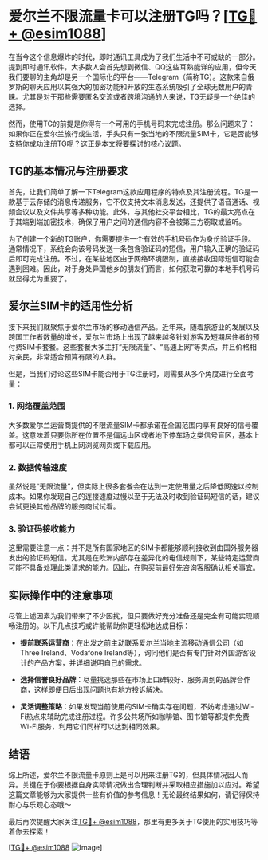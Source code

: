 # 爱尔兰不限流量卡可以注册TG吗？[[TG💪+ @esim1088](https://t.me/s/esim1088)]

在当今这个信息爆炸的时代，即时通讯工具成为了我们生活中不可或缺的一部分。提到即时通讯软件，大多数人会首先想到微信、QQ这些耳熟能详的应用，但今天我们要聊的主角却是另一个国际化的平台——Telegram（简称TG）。这款来自俄罗斯的聊天应用以其强大的加密功能和开放的生态系统吸引了全球无数用户的青睐。尤其是对于那些需要匿名交流或者跨境沟通的人来说，TG无疑是一个绝佳的选择。

然而，使用TG的前提是你得有一个可用的手机号码来完成注册。那么问题来了：如果你正在爱尔兰旅行或生活，手头只有一张当地的不限流量SIM卡，它是否能够支持你成功注册TG呢？这正是本文将要探讨的核心议题。

## TG的基本情况与注册要求

首先，让我们简单了解一下Telegram这款应用程序的特点及其注册流程。TG是一款基于云存储的消息传递服务，它不仅支持文本消息发送，还提供了语音通话、视频会议以及文件共享等多种功能。此外，与其他社交平台相比，TG的最大亮点在于其端到端加密技术，确保了用户之间的通信内容不会被第三方窃取或监听。

为了创建一个新的TG账户，你需要提供一个有效的手机号码作为身份验证手段。通常情况下，系统会向该号码发送一条包含验证码的短信，用户输入正确的验证码后即可完成注册。不过，在某些地区由于网络环境限制，直接接收国际短信可能会遇到困难。因此，对于身处异国他乡的朋友们而言，如何获取可靠的本地手机号码就显得尤为重要了。

## 爱尔兰SIM卡的适用性分析

接下来我们就聚焦于爱尔兰市场的移动通信产品。近年来，随着旅游业的发展以及跨国工作者数量的增长，爱尔兰市场上出现了越来越多针对游客及短期居住者的预付费SIM卡套餐。这些套餐大多主打“无限流量”、“高速上网”等卖点，并且价格相对亲民，非常适合预算有限的人群。

但是，当我们讨论这些SIM卡能否用于TG注册时，则需要从多个角度进行全面考量：

### 1. 网络覆盖范围
大多数爱尔兰运营商提供的不限流量SIM卡都承诺在全国范围内享有良好的信号覆盖。这意味着只要你所在位置不是偏远山区或者地下停车场之类信号盲区，基本上都可以正常使用手机上网浏览网页或下载应用。

### 2. 数据传输速度
虽然说是“无限流量”，但实际上很多套餐会在达到一定使用量之后降低网速以控制成本。如果你发现自己的连接速度过慢以至于无法及时收到验证码短信的话，建议尝试更换其他品牌的服务商试试看。

### 3. 验证码接收能力
这里需要注意一点：并不是所有国家地区的SIM卡都能够顺利接收到由国外服务器发出的验证码短信。尤其是在欧洲内部存在差异化的电信规则下，某些特定运营商可能不具备处理此类请求的能力。因此，在购买前最好先咨询客服确认相关事宜。

## 实际操作中的注意事项

尽管上述因素为我们带来了不少困扰，但只要做好充分准备还是完全有可能实现顺畅注册的。以下几点技巧或许能帮助你更轻松地达成目标：

- **提前联系运营商**：在出发之前主动联系爱尔兰当地主流移动通信公司（如Three Ireland、Vodafone Ireland等），询问他们是否有专门针对外国游客设计的产品方案，并详细说明自己的需求。
  
- **选择信誉良好品牌**：尽量挑选那些在市场上口碑较好、服务周到的品牌合作商，这样即便日后出现问题也有地方投诉解决。
  
- **灵活调整策略**：如果发现当前使用的SIM卡确实存在问题，不妨考虑通过Wi-Fi热点来辅助完成注册过程。许多公共场所如咖啡馆、图书馆等都提供免费Wi-Fi服务，利用它们同样可以达到相同效果。

## 结语

综上所述，爱尔兰不限流量卡原则上是可以用来注册TG的，但具体情况因人而异。关键在于你要根据自身实际情况做出合理判断并采取相应措施加以应对。希望这篇文章能够为大家提供一些有价值的参考信息！无论最终结果如何，请记得保持耐心与乐观心态哦～

最后再次提醒大家关注[TG💪+ @esim1088](https://t.me/s/esim1088)，那里有更多关于TG使用的实用技巧等着你去探索！

[[TG💪+ @esim1088](https://t.me/s/esim1088) ![Image](https://i.postimg.cc/4NQfJmqS/Snipaste-2025-05-13-00-14-12.png)]